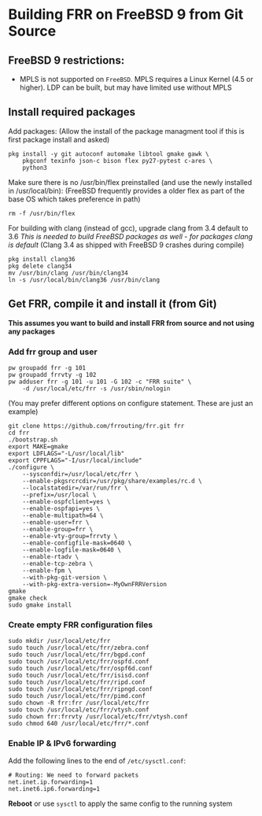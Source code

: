 Building FRR on FreeBSD 9 from Git Source
=========================================

FreeBSD 9 restrictions:
-----------------------

- MPLS is not supported on `FreeBSD`. MPLS requires a Linux Kernel
  (4.5 or higher). LDP can be built, but may have limited use 
  without MPLS
  
Install required packages
-------------------------

Add packages:
(Allow the install of the package managment tool if this is first package 
install and asked)  

    pkg install -y git autoconf automake libtool gmake gawk \
        pkgconf texinfo json-c bison flex py27-pytest c-ares \
        python3

Make sure there is no /usr/bin/flex preinstalled (and use the newly
installed in /usr/local/bin):
(FreeBSD frequently provides a older flex as part of the base OS which
takes preference in path)

    rm -f /usr/bin/flex

For building with clang (instead of gcc), upgrade clang from 3.4 default to 3.6 *This is needed to build FreeBSD packages as well - for packages clang is default* (Clang 3.4 as shipped with FreeBSD 9 crashes during compile)

    pkg install clang36
    pkg delete clang34
    mv /usr/bin/clang /usr/bin/clang34
    ln -s /usr/local/bin/clang36 /usr/bin/clang

Get FRR, compile it and install it (from Git)
---------------------------------------------

**This assumes you want to build and install FRR from source and not
using any packages**

### Add frr group and user

    pw groupadd frr -g 101
    pw groupadd frrvty -g 102
    pw adduser frr -g 101 -u 101 -G 102 -c "FRR suite" \
        -d /usr/local/etc/frr -s /usr/sbin/nologin

(You may prefer different options on configure statement. These are just
an example)

    git clone https://github.com/frrouting/frr.git frr
    cd frr
    ./bootstrap.sh
    export MAKE=gmake
    export LDFLAGS="-L/usr/local/lib"
    export CPPFLAGS="-I/usr/local/include"
    ./configure \
        --sysconfdir=/usr/local/etc/frr \
        --enable-pkgsrcrcdir=/usr/pkg/share/examples/rc.d \
        --localstatedir=/var/run/frr \
        --prefix=/usr/local \
        --enable-ospfclient=yes \
        --enable-ospfapi=yes \
        --enable-multipath=64 \
        --enable-user=frr \
        --enable-group=frr \
        --enable-vty-group=frrvty \
        --enable-configfile-mask=0640 \
        --enable-logfile-mask=0640 \
        --enable-rtadv \
        --enable-tcp-zebra \
        --enable-fpm \
        --with-pkg-git-version \
        --with-pkg-extra-version=-MyOwnFRRVersion   
    gmake
    gmake check
    sudo gmake install

### Create empty FRR configuration files
    sudo mkdir /usr/local/etc/frr
    sudo touch /usr/local/etc/frr/zebra.conf
    sudo touch /usr/local/etc/frr/bgpd.conf
    sudo touch /usr/local/etc/frr/ospfd.conf
    sudo touch /usr/local/etc/frr/ospf6d.conf
    sudo touch /usr/local/etc/frr/isisd.conf
    sudo touch /usr/local/etc/frr/ripd.conf
    sudo touch /usr/local/etc/frr/ripngd.conf
    sudo touch /usr/local/etc/frr/pimd.conf
    sudo chown -R frr:frr /usr/local/etc/frr
    sudo touch /usr/local/etc/frr/vtysh.conf
    sudo chown frr:frrvty /usr/local/etc/frr/vtysh.conf
    sudo chmod 640 /usr/local/etc/frr/*.conf

### Enable IP & IPv6 forwarding

Add the following lines to the end of `/etc/sysctl.conf`:

    # Routing: We need to forward packets
    net.inet.ip.forwarding=1
    net.inet6.ip6.forwarding=1

**Reboot** or use `sysctl` to apply the same config to the running system
